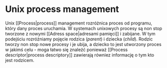 # Unix process management
Unix [[Process|process]] management rozróżnica proces od programu, który dany proces uruchamia. W systemach unixowych procesy są non stop tworzone z nowymi [[Adress space|adresami pamięci]] i zabijane. W tym podejściu rozróżniamy pojęcie rodzica (*parent*) i dziecka (*child*). Rodzic tworzy non stop nowe procesy i je ubija, a dziecko to jest utworzony proces w jakimś celu - moga łatwo się znaleźć ponieważ [[Process descriptor|process descriptory]] zawierają równiez informację o tym kto jest rodzicem. 
